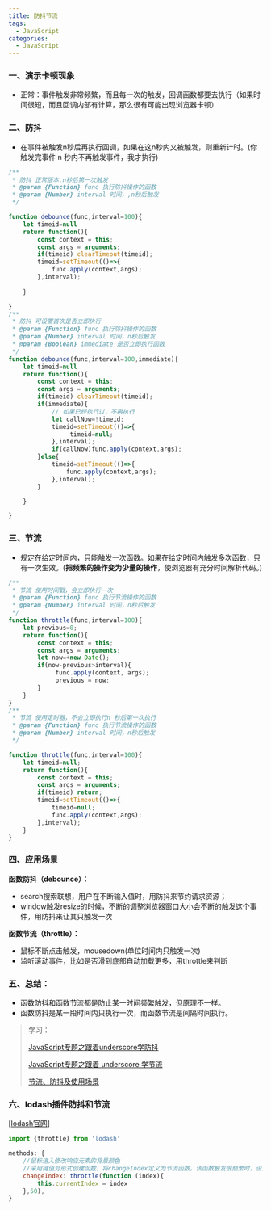 ```yaml
---
title: 防抖节流
tags:
  - JavaScript
categories:
  - JavaScript
---
```

### 一、演示卡顿现象

+ 正常：事件触发非常频繁，而且每一次的触发，回调函数都要去执行（如果时间很短，而且回调内部有计算，那么很有可能出现浏览器卡顿）

### 二、防抖

+ 在事件被触发n秒后再执行回调，如果在这n秒内又被触发，则重新计时。(你触发完事件 n 秒内不再触发事件，我才执行)

```js
/**
 * 防抖 正常版本,n秒后第一次触发
 * @param {Function} func 执行防抖操作的函数
 * @param {Number} interval 时间，,n秒后触发
 */

function debounce(func,interval=100){
    let timeid=null
    return function(){
        const context = this;
        const args = arguments;
        if(timeid) clearTimeout(timeid);
        timeid=setTimeout(()=>{
            func.apply(context,args);      
        },interval);
        
    }

}
/**
 * 防抖 可设置首次是否立即执行
 * @param {Function} func 执行防抖操作的函数
 * @param {Number} interval 时间，n秒后触发
 * @param {Boolean} immediate 是否立即执行函数
 */
function debounce(func,interval=100,immediate){
    let timeid=null
    return function(){
        const context = this;
        const args = arguments;
        if(timeid) clearTimeout(timeid);
        if(immediate){
            // 如果已经执行过，不再执行
            let callNow=!timeid;
            timeid=setTimeout(()=>{
                 timeid=null;
            },interval);
            if(callNow)func.apply(context,args);      
        }else{
            timeid=setTimeout(()=>{
                func.apply(context,args);      
            },interval);
        }

    }

}
```



### 三、**节流**

+ 规定在给定时间内，只能触发一次函数。如果在给定时间内触发多次函数，只有一次生效。(**把频繁的操作变为少量的操作**，使浏览器有充分时间解析代码。)

```js
/**
 * 节流 使用时间戳，会立即执行一次
 * @param {Function} func 执行节流操作的函数
 * @param {Number} interval 时间，n秒后触发
 */
function throttle(func,interval=100){
    let previous=0;
    return function(){
        const context = this;
        const args = arguments;
        let now=+new Date();
        if(now-previous>interval){
             func.apply(context, args);
             previous = now;
        }
    }
}
/**
 * 节流 使用定时器，不会立即执行n 秒后第一次执行
 * @param {Function} func 执行节流操作的函数
 * @param {Number} interval 时间，n秒后触发
 */

function throttle(func,interval=100){
    let timeid=null;
    return function(){
        const context = this;
        const args = arguments;
        if(timeid) return;
        timeid=setTimeout(()=>{
            timeid=null;
            func.apply(context,args); 
        },interval);
    }
}

```

### 四、应用场景

**函数防抖（debounce）：**

+ search搜索联想，用户在不断输入值时，用防抖来节约请求资源；
+ window触发resize的时候，不断的调整浏览器窗口大小会不断的触发这个事件，用防抖来让其只触发一次

**函数节流（throttle）：**

+ 鼠标不断点击触发，mousedown(单位时间内只触发一次)
+ 监听滚动事件，比如是否滑到底部自动加载更多，用throttle来判断

### 五、总结：

- 函数防抖和函数节流都是防止某一时间频繁触发，但原理不一样。
- 函数防抖是某一段时间内只执行一次，而函数节流是间隔时间执行。



> 学习：
>
> [JavaScript专题之跟着underscore学防抖](https://github.com/mqyqingfeng/Blog/issues/22)
>
> [JavaScript专题之跟着 underscore 学节流](https://github.com/mqyqingfeng/Blog/issues/26)
>
> [节流、防抖及使用场景](https://blog.csdn.net/u013565133/article/details/102881623)

### 六、lodash插件防抖和节流

[[lodash官网](https://www.lodashjs.com/)]

```js
import {throttle} from 'lodash'

methods: {
    //鼠标进入修改响应元素的背景颜色
    //采用键值对形式创建函数，将changeIndex定义为节流函数，该函数触发很频繁时，设置50ms才会执行一次
    changeIndex: throttle(function (index){
        this.currentIndex = index
    },50),
}
```





